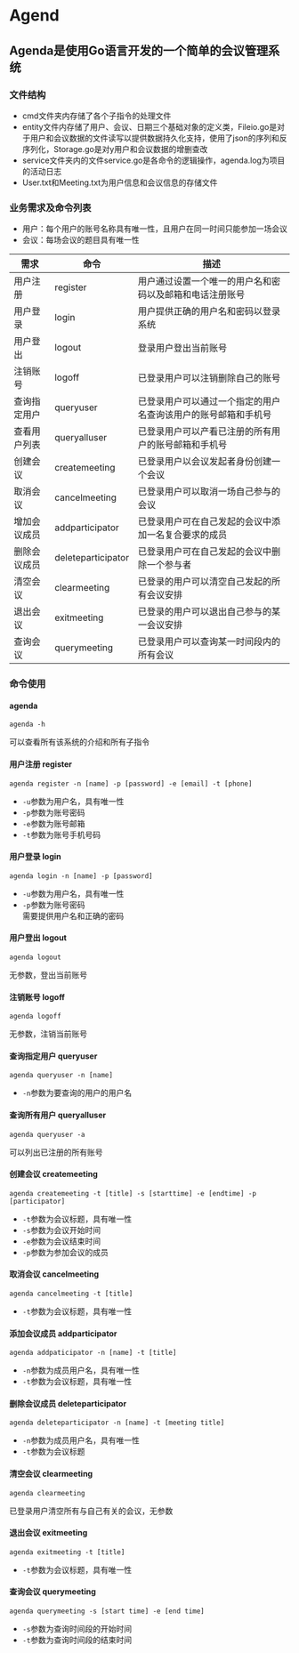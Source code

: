# Agend
## Agenda是使用Go语言开发的一个简单的会议管理系统          
### 文件结构
+ cmd文件夹内存储了各个子指令的处理文件       
+ entity文件内存储了用户、会议、日期三个基础对象的定义类，Fileio.go是对于用户和会议数据的文件读写以提供数据持久化支持，使用了json的序列和反序列化，Storage.go是对y用户和会议数据的增删查改    
+ service文件夹内的文件service.go是各命令的逻辑操作，agenda.log为项目的活动日志
+ User.txt和Meeting.txt为用户信息和会议信息的存储文件

### 业务需求及命令列表
+ 用户：每个用户的账号名称具有唯一性，且用户在同一时间只能参加一场会议
+ 会议：每场会议的题目具有唯一性

|需求|命令|描述|
|----|-----|----|
|用户注册 |register|用户通过设置一个唯一的用户名和密码以及邮箱和电话注册账号|
|用户登录 |login|用户提供正确的用户名和密码以登录系统|
|用户登出 |logout|登录用户登出当前账号|
|注销账号 |logoff|已登录用户可以注销删除自己的账号|
|查询指定用户|queryuser|已登录用户可以通过一个指定的用户名查询该用户的账号邮箱和手机号|
|查看用户列表|queryalluser|已登录用户可以产看已注册的所有用户的账号邮箱和手机号|
|创建会议|createmeeting|已登录用户以会议发起者身份创建一个会议|
|取消会议|cancelmeeting|已登录用户可以取消一场自己参与的会议|
|增加会议成员|addparticipator|已登录用户可在自己发起的会议中添加一名复合要求的成员|
|删除会议成员|deleteparticipator|已登录用户可在自己发起的会议中删除一个参与者|
|清空会议|clearmeeting|已登录的用户可以清空自己发起的所有会议安排|
|退出会议|exitmeeting|已登录的用户可以退出自己参与的某一会议安排|
|查询会议|querymeeting|已登录用户可以查询某一时间段内的所有会议|

### 命令使用
#### agenda
```
agenda -h
```
可以查看所有该系统的介绍和所有子指令
#### 用户注册 register
```
agenda register -n [name] -p [password] -e [email] -t [phone]
```
+ `-u`参数为用户名，具有唯一性
+ `-p`参数为账号密码
+ `-e`参数为账号邮箱
+ `-t`参数为账号手机号码
#### 用户登录 login
```
agenda login -n [name] -p [password]
```
+ `-u`参数为用户名，具有唯一性
+ `-p`参数为账号密码                  
需要提供用户名和正确的密码
#### 用户登出 logout
```
agenda logout
```
无参数，登出当前账号
#### 注销账号 logoff
```
agenda logoff
```
无参数，注销当前账号
#### 查询指定用户 queryuser
```
agenda queryuser -n [name] 
```
+ `-n`参数为要查询的用户的用户名
#### 查询所有用户 queryalluser
```
agenda queryuser -a 
```
可以列出已注册的所有账号
#### 创建会议 createmeeting
```
agenda createmeeting -t [title] -s [starttime] -e [endtime] -p [participator] 
```
+ `-t`参数为会议标题，具有唯一性
+ `-s`参数为会议开始时间
+ `-e`参数为会议结束时间
+ `-p`参数为参加会议的成员
#### 取消会议 cancelmeeting
```
agenda cancelmeeting -t [title]
```
+ `-t`参数为会议标题，具有唯一性
#### 添加会议成员 addparticipator
```
agenda addpaticipator -n [name] -t [title]
```
+ `-n`参数为成员用户名，具有唯一性
+ `-t`参数为会议标题，具有唯一性
#### 删除会议成员 deleteparticipator
```
agenda deleteparticipator -n [name] -t [meeting title]
```
+ `-n`参数为成员用户名，具有唯一性
+ `-t`参数为会议标题
#### 清空会议 clearmeeting
```
agenda clearmeeting 
```
已登录用户清空所有与自己有关的会议，无参数
#### 退出会议 exitmeeting
```
agenda exitmeeting -t [title] 
```
+ `-t`参数为会议标题，具有唯一性
#### 查询会议 querymeeting
```
agenda querymeeting -s [start time] -e [end time]
```
+ `-s`参数为查询时间段的开始时间
+ `-t`参数为查询时间段的结束时间
